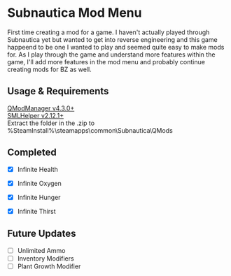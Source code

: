 # Subnautica Mod Menu

First time creating a mod for a game. I haven't actually played through Subnautica yet but wanted to get into reverse engineering and this game happeend to be one I wanted to play and seemed quite easy to make mods for. As I play through the game and understand more features within the game, I'll add more features in the mod menu and probably continue creating mods for BZ as well.

## Usage & Requirements

[QModManager v4.3.0+](https://www.nexusmods.com/subnautica/mods/201) </br>
[SMLHelper v2.12.1+](https://www.nexusmods.com/subnautica/mods/113) </br>
Extract the folder in the .zip to %SteamInstall%\steamapps\common\Subnautica\QMods </br>


## Completed

- [x] Infinite Health
- [x] Infinite Oxygen
- [x] Infinite Hunger
- [x] Infinite Thirst


## Future Updates

- [ ] Unlimited Ammo
- [ ] Inventory Modifiers
- [ ] Plant Growth Modifier
